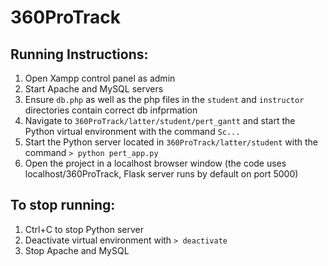 # 360ProTrack

## Running Instructions:
1. Open Xampp control panel as admin
2. Start Apache and MySQL servers
3. Ensure `db.php` as well as the php files in the `student` and `instructor` directories contain correct db infprmation
4. Navigate to `360ProTrack/latter/student/pert_gantt` and start the Python virtual environment with the command `Sc...`
5. Start the Python server located in `360ProTrack/latter/student` with the command `> python pert_app.py`
6. Open the project in a localhost browser window (the code uses localhost/360ProTrack, Flask server runs by default on port 5000)

## To stop running:
1. Ctrl+C to stop Python server
2. Deactivate virtual environment with `> deactivate`
3. Stop Apache and MySQL
